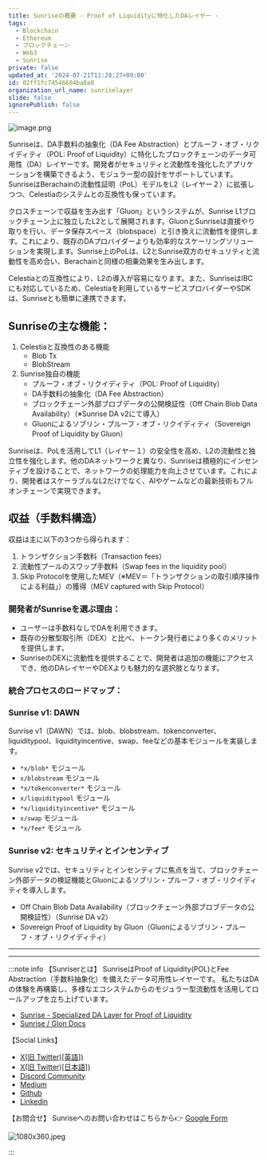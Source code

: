 ```yaml
---
title: Sunriseの概要 - Proof of Liquidityに特化したDAレイヤー -
tags:
  - Blockchain
  - Ethereum
  - ブロックチェーン
  - Web3
  - Sunrise
private: false
updated_at: '2024-07-21T11:28:27+09:00'
id: 02ff1fc74546604ba0a0
organization_url_name: sunriselayer
slide: false
ignorePublish: false
---
```

![image.png](https://qiita-image-store.s3.ap-northeast-1.amazonaws.com/0/3839047/ff06de79-74bb-f32c-277e-13f49406d9ea.png)

Sunriseは、DA手数料の抽象化（DA Fee Abstraction）とプルーフ・オブ・リクイディティ（POL: Proof of Liquidity）に特化したブロックチェーンのデータ可用性（DA）レイヤーです。開発者がセキュリティと流動性を強化したアプリケーションを構築できるよう、モジュラー型の設計をサポートしています。SunriseはBerachainの流動性証明（PoL）モデルをL2（レイヤー２）に拡張しつつ、Celestiaのシステムとの互換性も保っています。

クロスチェーンで収益を生み出す「Gluon」というシステムが、Sunrise L1ブロックチェーン上に独立したL2として展開されます。GluonとSunriseは直接やり取りを行い、データ保存スペース（blobspace）と引き換えに流動性を提供します。これにより、既存のDAプロバイダーよりも効率的なスケーリングソリューションを実現します。Sunrise上のPoLは、L2とSunrise双方のセキュリティと流動性を高め合い、Berachainと同様の相乗効果を生み出します。

Celestiaとの互換性により、L2の導入が容易になります。また、SunriseはIBCにも対応しているため、Celestiaを利用しているサービスプロバイダーやSDKは、Sunriseとも簡単に連携できます。

## Sunriseの主な機能：

1. Celestiaと互換性のある機能
    - Blob Tx
    - BlobStream
2. Sunrise独自の機能
    - プルーフ・オブ・リクイディティ（POL: Proof of Liquidity）
    - DA手数料の抽象化（DA Fee Abstraction）
    - ブロックチェーン外部ブロブデータの公開検証性（Off Chain Blob Data Availability）（※Sunrise DA v2にて導入）
    - Gluonによるソブリン・プルーフ・オブ・リクイディティ（Sovereign Proof of Liquidity by Gluon）

Sunriseは、PoLを活用してL1（レイヤー１）の安全性を高め、L2の流動性と独立性を強化します。他のDAネットワークと異なり、Sunriseは積極的にインセンティブを設けることで、ネットワークの処理能力を向上させています。これにより、開発者はスケーラブルなL2だけでなく、AIやゲームなどの最新技術もフルオンチェーンで実現できます。

## 収益（手数料構造）

収益は主に以下の3つから得られます：

1. トランザクション手数料（Transaction fees）
2. 流動性プールのスワップ手数料（Swap fees in the liquidity pool）
3. Skip Protocolを使用したMEV（※MEV＝「トランザクションの取引順序操作による利益」）の獲得（MEV captured with Skip Protocol）

### 開発者がSunriseを選ぶ理由：

- ユーザーは手数料なしでDAを利用できます。
- 既存の分散型取引所（DEX）と比べ、トークン発行者により多くのメリットを提供します。
- SunriseのDEXに流動性を提供することで、開発者は追加の機能にアクセスでき、他のDAレイヤーやDEXよりも魅力的な選択肢となります。

### 統合プロセスのロードマップ：

### Sunrise v1: DAWN

Sunrise v1（DAWN）では、blob、blobstream、tokenconverter、liquiditypool、liquidityincentive、swap、feeなどの基本モジュールを実装します。

- `*x/blob*` モジュール
- `x/blobstream` モジュール
- `*x/tokenconverter*` モジュール
- `x/liquiditypool` モジュール
- `*x/liquidityincentive*` モジュール
- `x/swap` モジュール
- `*x/fee*` モジュール

### Sunrise v2: セキュリティとインセンティブ

Sunrise v2では、セキュリティとインセンティブに焦点を当て、ブロックチェーン外部データの検証機能とGluonによるソブリン・プルーフ・オブ・リクイディティを導入します。

- Off Chain Blob Data Availability（ブロックチェーン外部ブロブデータの公開検証性）（Sunrise DA v2）
- Sovereign Proof of Liquidity by Gluon（Gluonによるソブリン・プルーフ・オブ・リクイディティ）


---

---

:::note info
【Sunriserとは】
SunriseはProof of Liquidity(POL)とFee Abstraction（手数料抽象化）を備えたデータ可用性レイヤーです。 私たちはDAの体験を再構築し、多様なエコシステムからのモジュラー型流動性を活用してロールアップを立ち上げています。
- [Sunrise -  Specialized DA Layer for Proof of Liquidity](https://sunriselayer.io/)
- [Sunrise / Glon Docs](https://docs.sunriselayer.io/)

【Social Links】
- [X(旧 Twitter)[英語])](https://twitter.com/SunriseLayer)
- [X(旧 Twitter)[日本語])](https://twitter.com/SunriseLayer)
- [Discord Community](https://discord.com/invite/sunrise)
- [Medium](https://sunriselayer.medium.com/)
- [Github](https://github.com/sunriselayer)
- [Linkedin](https://www.linkedin.com/company/sunriselayer)


【お問合せ】
Sunriseへのお問い合わせはこちらから👉 [Google Form](https://forms.gle/h8RVahxRtXUvYwnv6)

![1080x360.jpeg](https://qiita-image-store.s3.ap-northeast-1.amazonaws.com/0/3839047/8971d83b-3331-4757-dc72-320d28618735.jpeg)

:::
